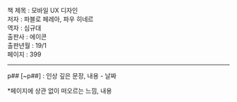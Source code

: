 책 제목 : 모바일 UX 디자인  
저자 : 파블로 페레아, 파우 히네르  
역자 : 심규대  
출판사 : 에이콘  
출판년월 : 19/1  
페이지 : 399  

---

p## [~p##] : 인상 깊은 문장, 내용 - 날짜  

*페이지에 상관 없이 떠오르는 느낌, 내용

